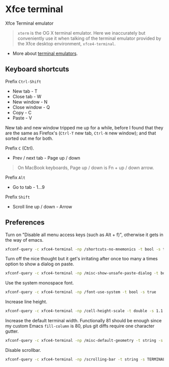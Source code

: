 # Xfce terminal

Xfce Terminal emulator

> `xterm` is the OG X terminal emulator. Here we inaccurately but conveniently
> use it when talking of the terminal emulator provided by the Xfce desktop
> environment, `xfce4-terminal`.

* More about [terminal emulators](tty.html).

## Keyboard shortcuts

Prefix `Ctrl-Shift`

* New tab - T
* Close tab - W
* New window - N
* Close window - Q
* Copy - C
* Paste - V

New tab and new window tripped me up for a while, before I found that they are
the same as Firefox's (`Ctrl-T` new tab, `Ctrl-N` new window); and that sorted
out me for both.

Prefix `C` (Ctrl).

* Prev / next tab - Page up / down

> On MacBook keyboards, Page up / down is Fn + up / down arrow.

Prefix `Alt`

* Go to tab - 1...9

Prefix `Shift`

* Scroll line up / down - Arrow

## Preferences

Turn on "Disable all menu access keys (such as Alt + f)", otherwise it gets in
the way of emacs.

```sh
xfconf-query -c xfce4-terminal -np /shortcuts-no-mnemonics -t bool -s true
```

Turn off the nice thought but it get's irritating after once too many a times
option to show a dialog on paste.

```sh
xfconf-query -c xfce4-terminal -np /misc-show-unsafe-paste-dialog -t bool -s false
```

Use the system monospace font.

```sh
xfconf-query -c xfce4-terminal -np /font-use-system -t bool -s true
```

Increase line height.
```sh
xfconf-query -c xfce4-terminal -np /cell-height-scale -t double -s 1.1
```

Increase the default terminal width. Functionally 81 should be enough since my
custom Emacs `fill-column` is 80, plus git diffs require one character gutter.

```sh
xfconf-query -c xfce4-terminal -np /misc-default-geometry -t string -s '90x24'
```

Disable scrollbar.
```sh
xfconf-query -c xfce4-terminal -np /scrolling-bar -t string -s TERMINAL_SCROLLBAR_NONE
```
